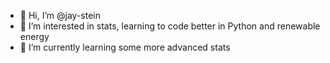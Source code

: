 - 👋 Hi, I’m @jay-stein
- 👀 I’m interested in stats, learning to code better in Python and renewable energy
- 🌱 I’m currently learning some more advanced stats

<!---
jay-stein/jay-stein is a ✨ special ✨ repository because its `README.md` (this file) appears on your GitHub profile.
You can click the Preview link to take a look at your changes.
--->
